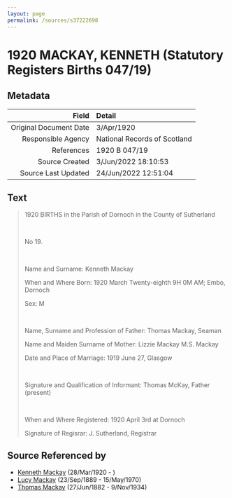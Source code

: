 ```yaml
---
layout: page
permalink: /sources/s37222698
---
```


# 1920 MACKAY, KENNETH (Statutory Registers Births 047/19)

## Metadata
Field | Detail
---:|:---
Original Document Date | 3/Apr/1920
Responsible Agency | National Records of Scotland
References | 1920 B 047/19
Source Created | 3/Jun/2022 18:10:53
Source Last Updated | 24/Jun/2022 12:51:04

## Text

> 1920 BIRTHS in the Parish of Dornoch in the County of Sutherland
>
> <br/>
>
> No 19.
>
> <br/>
>
> Name and Surname: Kenneth Mackay
>
> When and Where Born: 1920 March Twenty-eighth 9H 0M AM; Embo, Dornoch
>
> Sex: M
>
> <br/>
>
> Name, Surname and Profession of Father: Thomas Mackay, Seaman
>
> Name and Maiden Surname of Mother: Lizzie Mackay M.S. Mackay
>
> Date and Place of Marriage: 1919 June 27, Glasgow
>
> <br/>
>
> Signature and Qualification of Informant: Thomas McKay, Father (present)
>
> <br/>
>
> When and Where Registered: 1920 April 3rd at Dornoch
>
> Signature of Regisrar: J. Sutherland, Registrar
>

## Source Referenced by

* [Kenneth Mackay](../people/@52754046@-kenneth-mackay-b1920-3-28-d.md) (28/Mar/1920 - )
* [Lucy Mackay](../people/@16587624@-lucy-mackay-b1889-9-23-d1970-5-15.md) (23/Sep/1889 - 15/May/1970)
* [Thomas Mackay](../people/@5045152@-thomas-mackay-b1882-6-27-d1934-11-9.md) (27/Jun/1882 - 9/Nov/1934)
